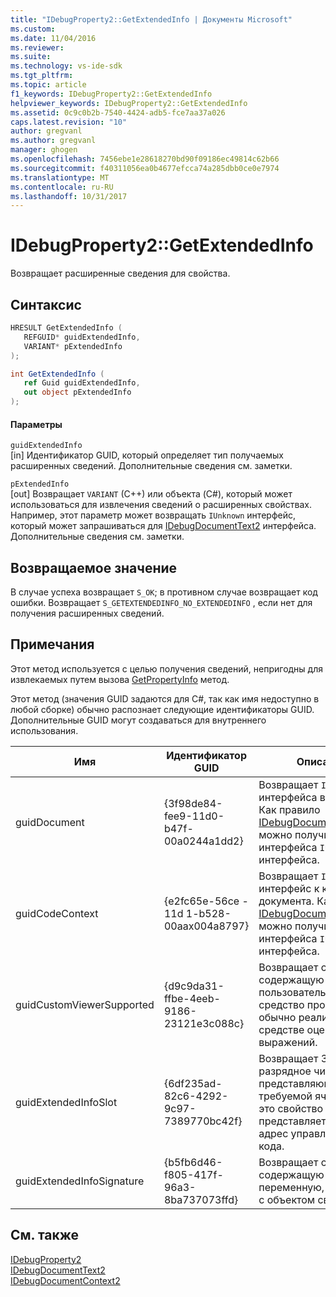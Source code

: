 ```yaml
---
title: "IDebugProperty2::GetExtendedInfo | Документы Microsoft"
ms.custom: 
ms.date: 11/04/2016
ms.reviewer: 
ms.suite: 
ms.technology: vs-ide-sdk
ms.tgt_pltfrm: 
ms.topic: article
f1_keywords: IDebugProperty2::GetExtendedInfo
helpviewer_keywords: IDebugProperty2::GetExtendedInfo
ms.assetid: 0c9c0b2b-7540-4424-adb5-fce7aa37a026
caps.latest.revision: "10"
author: gregvanl
ms.author: gregvanl
manager: ghogen
ms.openlocfilehash: 7456ebe1e28618270bd90f09186ec49814c62b66
ms.sourcegitcommit: f40311056ea0b4677efcca74a285dbb0ce0e7974
ms.translationtype: MT
ms.contentlocale: ru-RU
ms.lasthandoff: 10/31/2017
---
```

# <a name="idebugproperty2getextendedinfo"></a>IDebugProperty2::GetExtendedInfo
Возвращает расширенные сведения для свойства.  
  
## <a name="syntax"></a>Синтаксис  
  
```cpp  
HRESULT GetExtendedInfo (   
   REFGUID* guidExtendedInfo,  
   VARIANT* pExtendedInfo  
);  
```  
  
```csharp  
int GetExtendedInfo (   
   ref Guid guidExtendedInfo,  
   out object pExtendedInfo  
);  
```  
  
#### <a name="parameters"></a>Параметры  
 `guidExtendedInfo`  
 [in] Идентификатор GUID, который определяет тип получаемых расширенных сведений. Дополнительные сведения см. заметки.  
  
 `pExtendedInfo`  
 [out] Возвращает `VARIANT` (C++) или объекта (C#), который может использоваться для извлечения сведений о расширенных свойствах. Например, этот параметр может возвращать `IUnknown` интерфейс, который может запрашиваться для [IDebugDocumentText2](../../../extensibility/debugger/reference/idebugdocumenttext2.md) интерфейса. Дополнительные сведения см. заметки.  
  
## <a name="return-value"></a>Возвращаемое значение  
 В случае успеха возвращает `S_OK`; в противном случае возвращает код ошибки. Возвращает `S_GETEXTENDEDINFO_NO_EXTENDEDINFO` , если нет для получения расширенных сведений.  
  
## <a name="remarks"></a>Примечания  
 Этот метод используется с целью получения сведений, непригодны для извлекаемых путем вызова [GetPropertyInfo](../../../extensibility/debugger/reference/idebugproperty2-getpropertyinfo.md) метод.  
  
 Этот метод (значения GUID задаются для C#, так как имя недоступно в любой сборке) обычно распознает следующие идентификаторы GUID. Дополнительные GUID могут создаваться для внутреннего использования.  
  
|Имя|Идентификатор GUID|Описание|  
|----------|----------|-----------------|  
|guidDocument|{3f98de84-fee9-11d0-b47f-00a0244a1dd2}|Возвращает `IUnknown` интерфейса в документ. Как правило [IDebugDocumentText2](../../../extensibility/debugger/reference/idebugdocumenttext2.md) можно получить из этого интерфейса `IUnknown` интерфейса.|  
|guidCodeContext|{e2fc65e-56ce - 11d 1-b528-00aax004a8797}|Возвращает `IUnknown` интерфейс к контексту документа. Как правило [IDebugDocumentContext2](../../../extensibility/debugger/reference/idebugdocumentcontext2.md) можно получить из этого интерфейса `IUnknown` интерфейса.|  
|guidCustomViewerSupported|{d9c9da31-ffbe-4eeb-9186-23121e3c088c}|Возвращает строку, содержащую CLSID пользовательское средство просмотра, обычно реализуется в средстве оценки выражений.|  
|guidExtendedInfoSlot|{6df235ad-82c6-4292-9c97-7389770bc42f}|Возвращает 32-разрядное число, представляющее номер требуемой ячейки, если это свойство представляет локальный адрес управляемого кода.|  
|guidExtendedInfoSignature|{b5fb6d46-f805-417f-96a3-8ba737073ffd}|Возвращает строку, содержащую подпись переменную, связанную с объектом свойства.|  
  
## <a name="see-also"></a>См. также  
 [IDebugProperty2](../../../extensibility/debugger/reference/idebugproperty2.md)   
 [IDebugDocumentText2](../../../extensibility/debugger/reference/idebugdocumenttext2.md)   
 [IDebugDocumentContext2](../../../extensibility/debugger/reference/idebugdocumentcontext2.md)